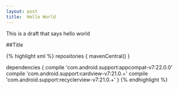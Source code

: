 ```yaml
---
layout: post
title:  Hello World
---
```


<!-- links -->
[toolbar-doc]:https://developer.android.com/reference/android/support/v7/widget/Toolbar.html

<!-- post start -->
This is a draft that says hello world

<!--excerpt-->

<!-- title -->
##Title

<!-- Code block -->
{% highlight xml %}
repositories {
  mavenCentral()
}

dependencies {
    compile 'com.android.support:appcompat-v7:22.0.0'
    compile 'com.android.support:cardview-v7:21.0.+'
    compile 'com.android.support:recyclerview-v7:21.0.+'
}
{% endhighlight %}







